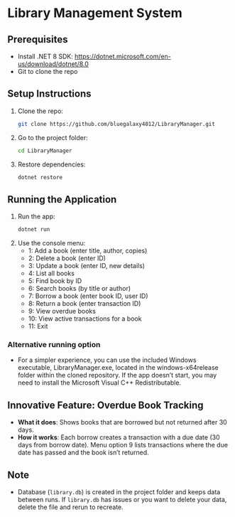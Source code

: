 # Library Management System

## Prerequisites
- Install .NET 8 SDK: https://dotnet.microsoft.com/en-us/download/dotnet/8.0
- Git to clone the repo

## Setup Instructions
1. Clone the repo:
   ```bash
   git clone https://github.com/bluegalaxy4012/LibraryManager.git
   ```
2. Go to the project folder:
   ```bash
   cd LibraryManager
   ```
3. Restore dependencies:
   ```bash
   dotnet restore
   ```

## Running the Application
1. Run the app:
   ```bash
   dotnet run
   ```
2. Use the console menu:
   - 1: Add a book (enter title, author, copies)
   - 2: Delete a book (enter ID)
   - 3: Update a book (enter ID, new details)
   - 4: List all books
   - 5: Find book by ID
   - 6: Search books (by title or author)
   - 7: Borrow a book (enter book ID, user ID)
   - 8: Return a book (enter transaction ID)
   - 9: View overdue books
   - 10: View active transactions for a book
   - 11: Exit

### Alternative running option
- For a simpler experience, you can use the included Windows executable, LibraryManager.exe, located in the windows-x64release folder within the cloned repository. If the app doesn’t start, you may need to install the Microsoft Visual C++ Redistributable.

## Innovative Feature: Overdue Book Tracking
- **What it does**: Shows books that are borrowed but not returned after 30 days.
- **How it works**: Each borrow creates a transaction with a due date (30 days from borrow date). Menu option 9 lists transactions where the due date has passed and the book isn’t returned.



## Note
- Database (`library.db`) is created in the project folder and keeps data between runs. If `library.db` has issues or you want to delete your data, delete the file and rerun to recreate.


